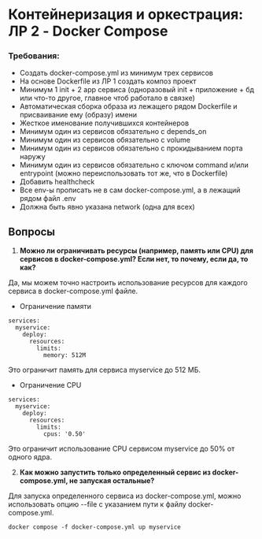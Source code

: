# Контейнеризация и оркестрация: ЛР 2 - Docker Compose
### Требования:
- Создать docker-compose.yml из минимум трех сервисов
- На основе Dockerfile из ЛР 1 создать композ проект
- Минимум 1 init + 2 app сервиса (одноразовый init + приложение + бд или что-то другое, главное чтоб работало в связке)
- Автоматическая сборка образа из лежащего рядом Dockerfile и присваивание ему (образу) имени
- Жесткое именование получившихся контейнеров
- Минимум один из сервисов обязательно с depends_on
- Минимум один из сервисов обязательно с volume
- Минимум один из сервисов обязательно с прокидыванием порта наружу
- Минимум один из сервисов обязательно с ключом command и/или entrypoint (можно переиспользовать тот же, что в Dockerfile)
- Добавить healthcheck
- Все env-ы прописать не в сам docker-compose.yml, а в лежащий рядом файл .env
- Должна быть явно указана network (одна для всех)

## Вопросы
1. **Можно ли ограничивать ресурсы (например, память или CPU) для сервисов в docker-compose.yml? Если нет, то почему, если да, то как?**

Да, мы можем точно настроить использование ресурсов для каждого сервиса в docker-compose.yml файле.
- Ограничение памяти
```
services:
  myservice:
    deploy:
      resources:
        limits:
          memory: 512M
```
Это ограничит память для сервиса myservice до 512 МБ.

- Ограничение CPU
```
services:
  myservice:
    deploy:
      resources:
        limits:
          cpus: '0.50'
```
Это ограничит использование CPU сервисом myservice до 50% от одного ядра.

2. **Как можно запустить только определенный сервис из docker-compose.yml, не запуская остальные?**

Для запуска определенного сервиса из docker-compose.yml, можно использовать опцию --file с указанием пути к файлу docker-compose.yml.
```
docker compose -f docker-compose.yml up myservice
```

